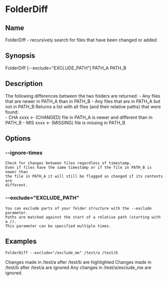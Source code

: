 ﻿# FolderDiff

## Name
  FolderDiff - recursively search for files that have been changed or added 

## Synopsis
  FolderDiff [--exclude=\"EXCLUDE_PATH\"] PATH_A PATH_B            

## Description
  The following differences between the two folders are returned: 
    - Any files that are newer in PATH_A than in PATH_B
    - Any files that are in PATH_A but not in PATH_B
  Returns a list with all files (and their relative paths) that were found:            
    - CHA xxxx <- (CHANGED) file in PATH_A is newer and different than in PATH_B
    - MIS xxxx <- (MISSING) file is missing in PATH_B

## Options
### --ignore-times
    Check for changes between files regardless of timestamp.
    Even if files have the same timestamp or if the file in PATH_B is newer than
    the file in PATH_A it will still be flagged as changed if its contents are
    different.

### --exclude=\"EXCLUDE_PATH\"
    You can exclude parts of your folder structure with the --exclude parameter.
    Paths are matched against the start of a relative path (starting with a /).
    This parameter can be specified multiple times.

## Examples
```
FolderDiff --exclude="/exclude_me" /test/a /test/b
```
Changes made in /test/a after /test/b are highlighted
Changes made in /test/b after /test/a are ignored
Any changes in /test/a/exclude_me are ignored.